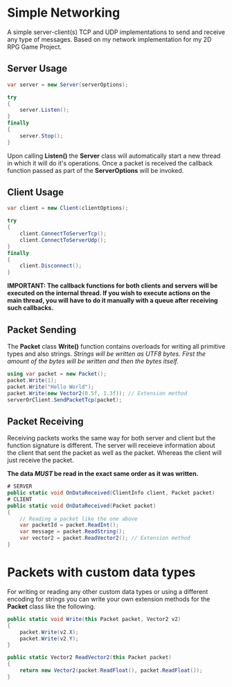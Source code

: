 # Simple Networking

A simple server-client(s) TCP and UDP implementations to send and receive any type of messages. Based on my network implementation for my 2D RPG Game Project.

## Server Usage

```c#
var server = new Server(serverOptions);

try
{
    server.Listen();
}
finally
{
    server.Stop();
}
```

Upon calling **Listen()** the **Server** class will automatically start a new thread in which it will do it's operations.
Once a packet is received the callback function passed as part of the **ServerOptions** will be invoked.

## Client Usage

```c#
var client = new Client(clientOptions);

try
{
    client.ConnectToServerTcp();
    client.ConnectToServerUdp();
}
finally
{
    client.Disconnect();
}
```

**IMPORTANT: The callback functions for both clients and servers will be executed on the internal thread. If you wish to execute actions on the main thread, you will have to do it manually with a queue after receiving such callbacks.**

## Packet Sending

The **Packet** class **Write()** function contains overloads for writing all primitive types and also strings. *Strings will be written as UTF8 bytes. First the amount of the bytes will be written and then the bytes itself.*
```c#
using var packet = new Packet();
packet.Write(1);
packet.Write("Hello World");
packet.Write(new Vector2(0.5f, 1.3f)); // Extension method
serverOrClient.SendPacketTcp(packet);
```

## Packet Receiving

Receiving packets works the same way for both server and client but the function signature is different. The server will receieve information about the client that sent the packet as well as the packet. Whereas the client will just receive the packet.

**The data *MUST* be read in the exact same order as it was written.**

```c#
# SERVER
public static void OnDataReceived(ClientInfo client, Packet packet)
# CLIENT
public static void OnDataReceived(Packet packet)
{
    // Reading a packet like the one above
    var packetId = packet.ReadInt();
    var message = packet.ReadString();
    var vector2 = packet.ReadVector2(); // Extension method
}
```

# Packets with custom data types

For writing or reading any other custom data types or using a different encoding for strings you can write your own extension methods for the **Packet** class like the following.

```c#
public static void Write(this Packet packet, Vector2 v2)
{
    packet.Write(v2.X);
    packet.Write(v2.Y);
}

public static Vector2 ReadVector2(this Packet packet)
{
    return new Vector2(packet.ReadFloat(), packet.ReadFloat());
}
```